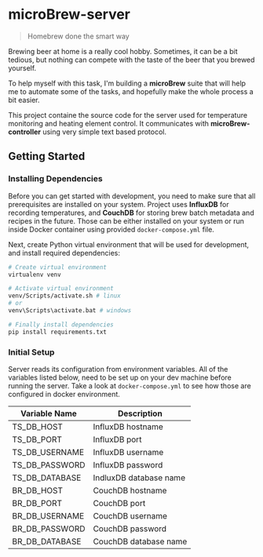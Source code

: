 # microBrew-server
> Homebrew done the smart way

Brewing beer at home is a really cool hobby. Sometimes, it can be a bit tedious, but nothing can compete with the taste of the beer that you brewed yourself.

To help myself with this task, I'm building a **microBrew** suite that will help me to automate some of the tasks, and hopefully make the whole process a bit easier.

This project containe the source code for the server used for temperature monitoring and heating element control. It communicates with **microBrew-controller** using very simple text based protocol.

## Getting Started

### Installing Dependencies
Before you can get started with development, you need to make sure that all prerequisites are installed on your system. Project uses **InfluxDB** for recording temperatures, and **CouchDB** for storing brew batch metadata and recipes in the future. Those can be either installed on your system or run inside Docker container using provided `docker-compose.yml` file.

Next, create Python virtual environment that will be used for development, and install required dependencies:

```bash
# Create virtual environment
virtualenv venv

# Activate virtual environment
venv/Scripts/activate.sh # linux
# or
venv\Scripts\activate.bat # windows

# Finally install dependencies
pip install requirements.txt
```

### Initial Setup

Server reads its configuration from environment variables. All of the variables listed below, need to be set up on your dev machine before running the server. Take a look at `docker-compose.yml` to see how those are configured in docker environment.

| Variable Name  | Description            |
| -------------- | ---------------------- |
| TS_DB_HOST     | InfluxDB hostname      |
| TS_DB_PORT     | InfluxDB port          |
| TS_DB_USERNAME | InfluxDB username      |
| TS_DB_PASSWORD | InfluxDB password      |
| TS_DB_DATABASE | IndluxDB database name |
| BR_DB_HOST     | CouchDB hostname       |
| BR_DB_PORT     | CouchDB port           |
| BR_DB_USERNAME | CouchDB username       |
| BR_DB_PASSWORD | CouchDB password       |
| BR_DB_DATABASE | CouchDB database name  |
